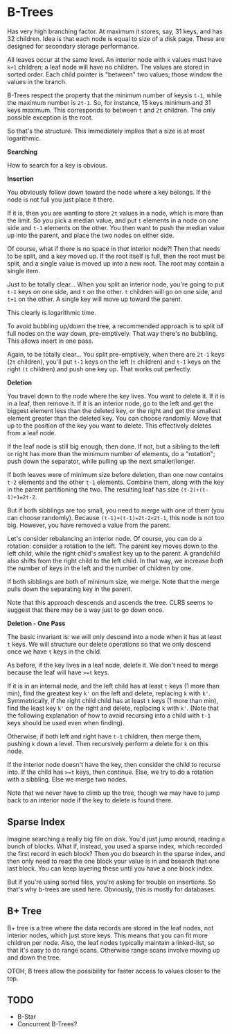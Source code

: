 # B-Trees

Has very high branching factor. At maximum it stores, say, 31 keys,
and has 32 children. Idea is that each node is equal to size of a disk
page. These are designed for secondary storage performance.

All leaves occur at the same level. An interior node with `k` values
must have `k+1` children; a leaf node will have no children. The
values are stored in sorted order. Each child pointer is "between" two
values; those window the values in the branch.

B-Trees respect the property that the minimum number of keysis `t-1`,
while the maximum number is `2t-1`. So, for instance, 15 keys minimum
and 31 keys maximum. This corresponds to between `t` and `2t`
children. The only possible exception is the root.

So that's the structure. This immediately implies that a size is at
most logarithmic.

**Searching**

How to search for a key is obvious.

**Insertion**

You obviously follow down toward the node where a key belongs. If the
node is not full you just place it there.

If it is, then you are wanting to store `2t` values in a node, which
is more than the limit. So you pick a median value, and put `t`
elements in a node on one side and `t-1` elements on the other. You
then want to push the median value up into the parent, and place the
two nodes on either side.

Of course, what if there is no space in *that* interior node?! Then
that needs to be split, and a key moved up. If the root itself is
full, then the root must be split, and a single value is moved up into
a new root. The root may contain a single item.

Just to be totally clear... When you split an interior node, you're
going to put `t-1` keys on one side, and `t` on the other. `t`
children will go on one side, and `t+1` on the other. A single key
will move up toward the parent.

This clearly is logarithmic time.

To avoid bubbling up/down the tree, a recommended approach is to split
*all* full nodes on the way down, pre-emptively. That way there's no
bubbling. This allows insert in one pass.

Again, to be totally clear... You split pre-emptively, when there are
`2t-1` keys (`2t` children), you'll put `t-1` keys on the left (`t`
children) and `t-1` keys on the right `(t` children) and push one key
up. That works out perfectly.

**Deletion**

You travel down to the node where the key lives. You want to delete
it. If it is in a leaf, then remove it. If it is an interior node, go
to the left and get the biggest element less than the deleted key, or
the right and get the smallest element greater than the deleted
key. You can choose randomly. Move that up to the position of the key
you want to delete. This effectively deletes from a leaf node.

If the leaf node is still big enough, then done. If not, but a sibling
to the left or right has more than the minimum number of elements, do
a "rotation"; push down the separator, while pulling up the next
smaller/longer.

If both leaves were of minimum size before deletion, than one now
contains `t-2` elements and the other `t-1` elements. Combine them,
along with the key in the parent partitioning the two. The resulting
leaf has size `(t-2)+(t-1)+1=2t-2`.

But if both sibblings are too small, you need to merge with one of
them (you can choose randomly). Because `(t-1)+(t-1)=2t-2<2t-1`, this
node is not too big. However, you have removed a value from the
parent.

Let's consider rebalancing an interior node. Of course, you can do a
rotation: consider a rotation to the left. The parent key moves down
to the left child, while the right child's smallest key up to the
parent. A grandchild also shifts from the right child to the left
child. In that way, we increase *both* the number of keys in the left
and the number of children by one.

If both sibblings are both of minimum size, we merge. Note that the
merge pulls down the separating key in the parent.

Note that this approach descends and ascends the tree. CLRS seems to
suggest that there may be a way just to go down once.

**Deletion - One Pass**

The basic invariant is: we will only descend into a node when it has
at least `t` keys. We will structure our delete operations so that we
only descend once we have `t` keys in the child.

As before, if the key lives in a leaf node, delete it. We don't need
to merge because the leaf will have `>=t` keys.

If it is in an internal node, and the left child has at least `t` keys
(1 more than min), find the greatest key `k'` on the left and delete,
replacing `k` with `k'`. Symmetrically, if the right child child has
at least `t` keys (1 more than min), find the least key `k'` on the
right and delete, replacing `k` with `k'`. (Note that the following
explanation of how to avoid recursing into a child with `t-1` keys
should be used even when finding).

Otherwise, if both left and right have `t-1` children, then merge
them, pushing `k` down a level. Then recursively perform a delete for
`k` on this node.

If the interior node doesn't have the key, then consider the child to
recurse into. If the child has `>=t` keys, then continue. Else, we try
to do a rotation with a sibbling. Else we merge two nodes.

Note that we never have to climb up the tree, though we may have to
jump back to an interior node if the key to delete is found there.

## Sparse Index

Imagine searching a really big file on disk. You'd just jump around,
reading a bunch of blocks. What if, instead, you used a sparse index,
which recorded the first record in each block? Then you do bsearch in
the sparse index, and then only need to read the one block your value
is in and bsearch that one last block. You can keep layering these
until you have a one block index.

But if you're using sorted files, you're asking for trouble on
insertions. So that's why b-trees are used here. Obviously, this is
mostly for databases.

## B+ Tree

B+ tree is a tree where the data records are stored in the leaf nodes,
not interior nodes, which just store keys. This means that you can fit
more children per node. Also, the leaf nodes typically maintain a
linked-list, so that it's easy to do range scans. Otherwise range
scans involve moving up and down the tree.

OTOH, B trees allow the possibility for faster access to values closer
to the top.

## TODO

* B-Star
* Concurrent B-Trees?
